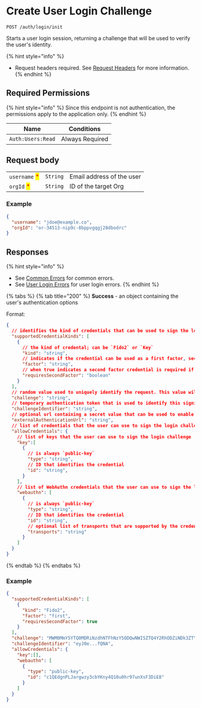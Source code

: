 # Create User Login Challenge

`POST /auth/login/init`

Starts a user login session, returning a challenge that will be used to verify the user's identity.

{% hint style="info" %}
* Request headers required. See [Request Headers](../../../advanced-topics/authentication/request-headers.md) for more information.
{% endhint %}

## Required Permissions

{% hint style="info" %}
Since this endpoint is not authentication, the permissions apply to the application only.
{% endhint %}

| Name              | Conditions      |
| ----------------- | --------------- |
| `Auth:Users:Read` | Always Required |

## Request body

|                                               |          |                           |
| --------------------------------------------- | -------- | ------------------------- |
| `username` <mark style="color:red;">\*</mark> | `String` | Email address of the user |
| `orgId` <mark style="color:red;">\*</mark>    | `String` | ID of the target Org      |

### Example

```json
{
  "username": "jdoe@example.co",
  "orgId": "or-34513-nip9c-8bppvgqgj28dbodrc"
}
```

## Responses

{% hint style="info" %}
* See [Common Errors](../../errors.md#common-errors) for common errors.
* See [User Login Errors](../../errors.md#user-login-errors) for user login errors.
{% endhint %}

{% tabs %}
{% tab title="200" %}
**Success** - an object containing the user's authentication options

Format:

```json
{
  // identifies the kind of credentials that can be used to sign the login challenge
  "supportedCredentialKinds": [
    {
      // the kind of credental; can be `Fido2` or `Key`
      "kind": "string",
      // indicates if the credential can be used as a first factor, second factor, or either; can be `first`, `second`, or `either`
      "factor": "string",
      // when true indicates a second factor credential is required if the credential is used as a first factor
      "requiresSecondFactor": "boolean"
    }
  ],
  // random value used to uniquely identify the request. This value will be included in the data that is signed and sent to the matching /signing call
  "challenge": "string",
  // temporary authentication token that is used to identify this signing session with the matching call to CreateUserLoginChallenge
  "challengeIdentifier": "string",
  // optional url containing a secret value that can be used to enable cross device/origin signing
  "externalAuthenticationUrl": "string",
  // list of credentials that the user can use to sign the login challenge
  "allowCredentials": {
    // list of keys that the user can use to sign the login challenge
    "key":[
      {
        // is always `public-key`
        "type": "string",
        // ID that identifies the credential
        "id": "string",
      }
    ],
    // list of WebAuthn credentials that the user can use to sign the login challenge
    "webauthn": [
      {
        // is always `public-key`
        "type": "string",
        // ID that identifies the credential
        "id": "string",
        // optional list of transports that are supported by the credential (used only for WebAuthn)
        "transports": "string"
      }
    ]
  }
}
```
{% endtab %}
{% endtabs %}

### Example

```json
{
  "supportedCredentialKinds": [
    {
      "kind": "Fido2",
      "factor": "first",
      "requiresSecondFactor": true
    }
  ],
  "challenge": "MWM0MmY5YTQ0MDRiNzdhNTFhNzY5ODQwNWI5ZTQ4Y2RhODZiNDk3ZTYzOTE5OGYyMDcxZjBjYzk4MmQ5YzY1MA",
  "challengeIdentifier": "eyJ0e...fQNA",
  "allowCredentials": {
    "key":[],
    "webauthn": [
      {
        "type": "public-key",
        "id": "c1QEdgnPLJargwzy3cbYKny4Q18u0hr97unXsF3DiE8"
      }
    ]
  }
}
```
